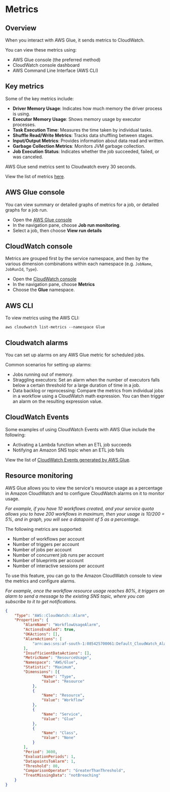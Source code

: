 # Metrics

## Overview

When you interact with AWS Glue, it sends metrics to CloudWatch. 

You can view these metrics using:
- AWS Glue console (the preferred method)
- CloudWatch console dashboard
- AWS Command Line Interface (AWS CLI)


## Key metrics

Some of the key metrics include:
- **Driver Memory Usage**: Indicates how much memory the driver process is using.
- **Executor Memory Usage**: Shows memory usage by executor processes.
- **Task Execution Time**: Measures the time taken by individual tasks.
- **Shuffle Read/Write Metrics**: Tracks data shuffling between stages.
- **Input/Output Metrics**: Provides information about data read and written.
- **Garbage Collection Metrics**: Monitors JVM garbage collection.
- **Job Execution Status**: Indicates whether the job succeeded, failed, or was canceled.

AWS Glue send metrics sent to Cloudwatch every 30 seconds.

View the list of metrics [here](https://docs.aws.amazon.com/glue/latest/dg/monitoring-awsglue-with-cloudwatch-metrics.html#awsglue-metrics).


## AWS Glue console

You can view summary or detailed graphs of metrics for a job, or detailed graphs for a job run.

- Open the [AWS Glue console](https://console.aws.amazon.com/glue/)
- In the navigation pane, choose **Job run monitoring**.
- Select a job, then choose **View run details**


## CloudWatch console

Metrics are grouped first by the service namespace, and then by the various dimension combinations within each namespace (e.g. `JobName`, `JobRunId`, `Type`).

- Open the [CloudWatch console](https://console.aws.amazon.com/cloudwatch/)
- In the navigation pane, choose **Metrics**
- Choose the **Glue** namespace.


## AWS CLI

To view metrics using the AWS CLI:
```shell
aws cloudwatch list-metrics --namespace Glue
```


## Cloudwatch alarms

You can set up alarms on any AWS Glue metric for scheduled jobs.

Common scenarios for setting up alarms:
- Jobs running out of memory.
- Straggling executors: Set an alarm when the number of executors falls below a certain threshold for a large duration of time in a job.
- Data backlog or reprocessing: Compare the metrics from individual jobs in a workflow using a CloudWatch math expression. You can then trigger an alarm on the resulting expression value.


## CloudWatch Events

Some examples of using CloudWatch Events with AWS Glue include the following:

- Activating a Lambda function when an ETL job succeeds
- Notifying an Amazon SNS topic when an ETL job fails

View the list of [CloudWatch Events generated by AWS Glue](https://docs.aws.amazon.com/glue/latest/dg/automating-awsglue-with-cloudwatch-events.html).


## Resource monitoring

AWS Glue allows you to view the service's resource usage as a percentage in Amazon CloudWatch and to configure CloudWatch alarms on it to monitor usage. 

*For example, if you have 10 workflows created, and your service quota allows you to have 200 workflows in maximum, then your usage is 10/200 = 5%, and in graph, you will see a datapoint of 5 as a percentage.*

The following metrics are supported:
- Number of workflows per account
- Number of triggers per account
- Number of jobs per account
- Number of concurrent job runs per account
- Number of blueprints per account
- Number of interactive sessions per account

To use this feature, you can go to the Amazon CloudWatch console to view the metrics and configure alarms.

*For example, once the workflow resource usage reaches 80%, it triggers an alarm to send a message to the existing SNS topic, where you can subscribe to it to get notifications.*

```json
{
	"Type": "AWS::CloudWatch::Alarm",
	"Properties": {
		"AlarmName": "WorkflowUsageAlarm",
		"ActionsEnabled": true,
		"OKActions": [],
		"AlarmActions": [
			"arn:aws:sns:af-south-1:085425700061:Default_CloudWatch_Alarms_Topic"
		],
		"InsufficientDataActions": [],
		"MetricName": "ResourceUsage",
		"Namespace": "AWS/Glue",
		"Statistic": "Maximum",
		"Dimensions": [{
				"Name": "Type",
				"Value": "Resource"
			},
			{
				"Name": "Resource",
				"Value": "Workflow"
			},
			{
				"Name": "Service",
				"Value": "Glue"
			},
			{
				"Name": "Class",
				"Value": "None"
			}
		],
		"Period": 3600,
		"EvaluationPeriods": 1,
		"DatapointsToAlarm": 1,
		"Threshold": 80,
		"ComparisonOperator": "GreaterThanThreshold",
		"TreatMissingData": "notBreaching"
	}
}
```
